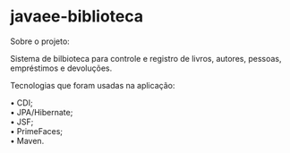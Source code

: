 # javaee-biblioteca

Sobre o projeto:

Sistema de bilbioteca para controle e registro de livros, autores, pessoas, empréstimos e devoluções.

Tecnologias que foram usadas na aplicação: 

 •	CDI;<br>
 •	JPA/Hibernate;<br>
 •	JSF;<br>
 •	PrimeFaces;<br>
 •	Maven.


  
